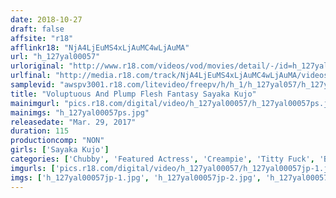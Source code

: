 ```yaml
---
date: 2018-10-27
draft: false
affsite: "r18"
afflinkr18: "NjA4LjEuMS4xLjAuMC4wLjAuMA"
url: "h_127yal00057"
urloriginal: "http://www.r18.com/videos/vod/movies/detail/-/id=h_127yal00057"
urlfinal: "http://media.r18.com/track/NjA4LjEuMS4xLjAuMC4wLjAuMA/videos/vod/movies/detail/-/id=h_127yal00057"
samplevid: "awspv3001.r18.com/litevideo/freepv/h/h_1/h_127yal057/h_127yal057_dmb_w.mp4"
title: "Voluptuous And Plump Flesh Fantasy Sayaka Kujo"
mainimgurl: "pics.r18.com/digital/video/h_127yal00057/h_127yal00057ps.jpg"
mainimgs: "h_127yal00057ps.jpg"
releasedate: "Mar. 29, 2017"
duration: 115
productioncomp: "NON"
girls: ['Sayaka Kujo']
categories: ['Chubby', 'Featured Actress', 'Creampie', 'Titty Fuck', 'Big Vibrator', 'Huge Tits', 'Hi-Def']
imgurls: ['pics.r18.com/digital/video/h_127yal00057/h_127yal00057jp-1.jpg', 'pics.r18.com/digital/video/h_127yal00057/h_127yal00057jp-2.jpg', 'pics.r18.com/digital/video/h_127yal00057/h_127yal00057jp-3.jpg', 'pics.r18.com/digital/video/h_127yal00057/h_127yal00057jp-4.jpg', 'pics.r18.com/digital/video/h_127yal00057/h_127yal00057jp-5.jpg', 'pics.r18.com/digital/video/h_127yal00057/h_127yal00057jp-6.jpg', 'pics.r18.com/digital/video/h_127yal00057/h_127yal00057jp-7.jpg', 'pics.r18.com/digital/video/h_127yal00057/h_127yal00057jp-8.jpg', 'pics.r18.com/digital/video/h_127yal00057/h_127yal00057jp-9.jpg', 'pics.r18.com/digital/video/h_127yal00057/h_127yal00057jp-10.jpg', 'pics.r18.com/digital/video/h_127yal00057/h_127yal00057jp-11.jpg', 'pics.r18.com/digital/video/h_127yal00057/h_127yal00057jp-12.jpg', 'pics.r18.com/digital/video/h_127yal00057/h_127yal00057jp-13.jpg', 'pics.r18.com/digital/video/h_127yal00057/h_127yal00057jp-14.jpg', 'pics.r18.com/digital/video/h_127yal00057/h_127yal00057jp-15.jpg', 'pics.r18.com/digital/video/h_127yal00057/h_127yal00057jp-16.jpg', 'pics.r18.com/digital/video/h_127yal00057/h_127yal00057jp-17.jpg', 'pics.r18.com/digital/video/h_127yal00057/h_127yal00057jp-18.jpg', 'pics.r18.com/digital/video/h_127yal00057/h_127yal00057jp-19.jpg', 'pics.r18.com/digital/video/h_127yal00057/h_127yal00057jp-20.jpg']
imgs: ['h_127yal00057jp-1.jpg', 'h_127yal00057jp-2.jpg', 'h_127yal00057jp-3.jpg', 'h_127yal00057jp-4.jpg', 'h_127yal00057jp-5.jpg', 'h_127yal00057jp-6.jpg', 'h_127yal00057jp-7.jpg', 'h_127yal00057jp-8.jpg', 'h_127yal00057jp-9.jpg', 'h_127yal00057jp-10.jpg', 'h_127yal00057jp-11.jpg', 'h_127yal00057jp-12.jpg', 'h_127yal00057jp-13.jpg', 'h_127yal00057jp-14.jpg', 'h_127yal00057jp-15.jpg', 'h_127yal00057jp-16.jpg', 'h_127yal00057jp-17.jpg', 'h_127yal00057jp-18.jpg', 'h_127yal00057jp-19.jpg', 'h_127yal00057jp-20.jpg']
---
```

